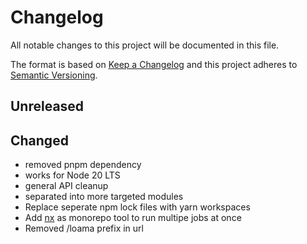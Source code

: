 # Changelog

All notable changes to this project will be documented in this file.

The format is based on [Keep a Changelog](http://keepachangelog.com/en/1.0.0/)
and this project adheres to [Semantic Versioning](http://semver.org/spec/v2.0.0.html).

## Unreleased

## Changed

- removed pnpm dependency
- works for Node 20 LTS
- general API cleanup
- separated into more targeted modules
- Replace seperate npm lock files with yarn workspaces
- Add [nx](nx.dev) as monorepo tool to run multipe jobs at once
- Removed /loama prefix in url

